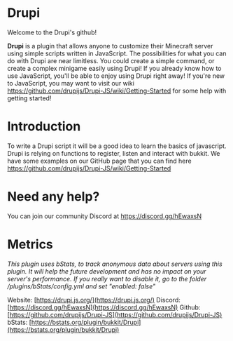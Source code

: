 # Drupi
Welcome to the Drupi's github!

**Drupi** is a plugin that allows anyone to customize their Minecraft server using simple scripts written in JavaScript. The possibilities for what you can do with Drupi are near limitless. You could create a simple command, or create a complex minigame easily using Drupi! If you already know how to use JavaScript, you'll be able to enjoy using Drupi right away! If you're new to JavaScript, you may want to visit our wiki https://github.com/drupijs/Drupi-JS/wiki/Getting-Started for some help with getting started!

# Introduction
To write a Drupi script it will be a good idea to learn the basics of javascript. Drupi is relying on functions to register, listen and interact with bukkit. We have some examples on our GitHub page that you can find here https://github.com/drupijs/Drupi-JS/wiki/Getting-Started

# Need any help?
You can join our community Discord at https://discord.gg/hEwaxsN

# Metrics
*This plugin uses bStats, to track anonymous data about servers using this plugin. It will help the future development and has no impact on your server's performance. If you really want to disable it, go to the folder /plugins/bStats/config.yml and set "enabled: false"*

Website: [https://drupi.js.org/](https://drupi.js.org/)
Discord: [https://discord.gg/hEwaxsN](https://discord.gg/hEwaxsN)
Github: [https://github.com/drupijs/Drupi-JS](https://github.com/drupijs/Drupi-JS)
bStats: [https://bstats.org/plugin/bukkit/Drupi](https://bstats.org/plugin/bukkit/Drupi)

